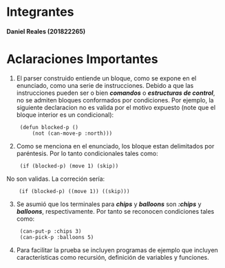 # Integrantes

#### Daniel Reales (201822265)
#### 


# Aclaraciones Importantes

1. El parser construido entiende un bloque, como se expone en el enunciado, como una serie de instrucciones. Debido a que las instrucciones pueden ser o bien ***comandos*** o ***estructuras de control***, no se admiten bloques conformados por condiciones. Por ejemplo, la siguiente declaracion no es valida por el motivo expuesto (note que el bloque interior es un condicional):
		
		(defun blocked-p ()
			(not (can-move-p :north)))

2. Como se menciona en el enunciado, los bloque estan delimitados por paréntesis. Por lo tanto condicionales tales como:

		(if (blocked-p) (move 1) (skip))

No son validas. La correción sería:

		(if (blocked-p) ((move 1)) ((skip)))

3. Se asumió que los terminales para  ***chips*** y ***balloons*** son ***:chips*** y ***balloons***, respectivamente. Por tanto se reconocen condiciones tales como:

		(can-put-p :chips 3)
		(can-pick-p :balloons 5)

4. Para facilitar la prueba se incluyen programas de ejemplo que incluyen características como recursión, definición de variables y funciones.

